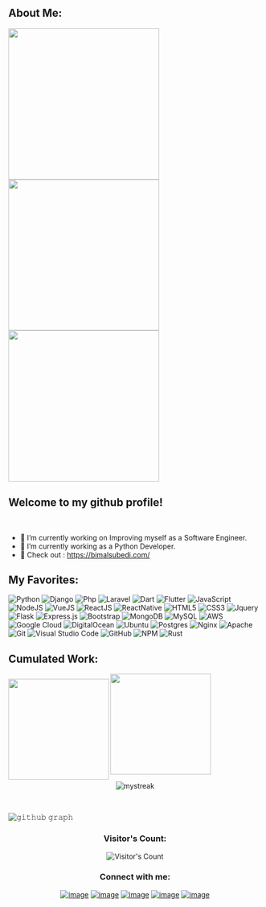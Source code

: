 ## About Me:
<img align="left" src="https://camo.githubusercontent.com/992babdffd8c74a1502de375fbdf7e4d54773242/68747470733a2f2f6d656469612e67697068792e636f6d2f6d656469612f53576f536b4e36447854737a71494b4571762f67697068792e676966" width="300"/>
<img src="https://img.shields.io/badge/-Bimal%20Subedi-black?style=social&logo=python" width="300" />
<img src="https://img.shields.io/badge/-Web%20Developer-black?style=flat&logo=" width="300" />

## Welcome to my github profile!
<br/>

- 🔭 I’m currently working on Improving myself as a Software Engineer.
- 🌱 I’m currently working as a Python Developer.
- 💬 Check out : https://bimalsubedi.com/

## My Favorites:
![Python](https://img.shields.io/badge/python-%233776AB.svg?style=for-the-badge&logo=python&logoColor=white)
![Django](https://img.shields.io/badge/django-%23092E20.svg?style=for-the-badge&logo=django&logoColor=white)
![Php](https://img.shields.io/badge/php-%23777BB4.svg?style=for-the-badge&logo=php&logoColor=white)
![Laravel](https://img.shields.io/badge/laravel-%23FF2D20.svg?style=for-the-badge&logo=laravel&logoColor=white)
![Dart](https://img.shields.io/badge/dart-%230175C2.svg?style=for-the-badge&logo=dart&logoColor=white)
![Flutter](https://img.shields.io/badge/Flutter%20-%2302569B.svg?style=for-the-badge&logo=flutter&logoColor=white) 
![JavaScript](https://img.shields.io/badge/javascript-%23323330.svg?style=for-the-badge&logo=javascript&logoColor=%23F7DF1E) 
![NodeJS](https://img.shields.io/badge/node.js-%2343853D.svg?style=for-the-badge&logo=node.js&logoColor=white) 
![VueJS](https://img.shields.io/badge/vuejs%20-%2335495e.svg?style=for-the-badge&logo=vue.js&logoColor=white) 
![ReactJS](https://img.shields.io/badge/react%20-%2320232a.svg?style=for-the-badge&logo=react&logoColor=white) 
![ReactNative](https://img.shields.io/badge/react_native%20-%2320232a?style=for-the-badge&logo=react&logoColor=white) 
![HTML5](https://img.shields.io/badge/html5-%23E34F26.svg?style=for-the-badge&logo=html5&logoColor=white) 
![CSS3](https://img.shields.io/badge/css3-%23E34F26.svg?style=for-the-badge&logo=css3&logoColor=white) 
![Jquery](https://img.shields.io/badge/jquery%20-%230769AD.svg?style=for-the-badge&logo=jquery&logoColor=white) 
![Flask](https://img.shields.io/badge/flask%20-%23000.svg?style=for-the-badge&logo=flask&logoColor=white)
![Express.js](https://img.shields.io/badge/express.js-%23404d59.svg?style=for-the-badge&logo=express&logoColor=%2361DAFB) 
![Bootstrap](https://img.shields.io/badge/bootstrap-%23563D7C.svg?style=for-the-badge&logo=bootstrap&logoColor=white) 
![MongoDB](https://img.shields.io/badge/MongoDB-%234ea94b.svg?style=for-the-badge&logo=mongodb&logoColor=white) 
![MySQL](https://img.shields.io/badge/mysql-%2300f.svg?style=for-the-badge&logo=mysql&logoColor=white) 
![AWS](https://img.shields.io/badge/AWS-%23FF9900.svg?style=for-the-badge&logo=amazon-aws&logoColor=white) 
![Google Cloud](https://img.shields.io/badge/GoogleCloud-%234285F4.svg?style=for-the-badge&logo=google-cloud&logoColor=white) 
![DigitalOcean](https://img.shields.io/badge/DigitalOcean-%230167ff.svg?style=for-the-badge&logo=digitalOcean&logoColor=white)
![Ubuntu](https://img.shields.io/badge/Ubuntu-E95420?style=for-the-badge&logo=ubuntu&logoColor=white)
![Postgres](https://img.shields.io/badge/postgres-%23316192.svg?style=for-the-badge&logo=postgresql&logoColor=white)
![Nginx](https://img.shields.io/badge/nginx-%23009639.svg?style=for-the-badge&logo=nginx&logoColor=white) 
![Apache](https://img.shields.io/badge/apache-%23D42029.svg?style=for-the-badge&logo=apache&logoColor=white) 
![Git](https://img.shields.io/badge/git-%23F05033.svg?style=for-the-badge&logo=git&logoColor=white) 
![Visual Studio Code](https://img.shields.io/badge/VisualStudioCode-0078d7.svg?style=for-the-badge&logo=visual-studio-code&logoColor=white) 
![GitHub](https://img.shields.io/badge/github-%23121011.svg?style=for-the-badge&logo=github&logoColor=white) 
![NPM](https://img.shields.io/badge/NPM-%23000000.svg?style=for-the-badge&logo=npm&logoColor=white) 
![Rust](https://img.shields.io/badge/rust-%23000000.svg?style=for-the-badge&logo=rust&logoColor=white) 

 ## Cumulated Work:
<img align="left" style="margin-top: 10px" src="https://github-readme-stats.vercel.app/api?username=subedibimal&theme=midnight-purple&count_private=true&show_icons=true" height=200>  
<img src="https://github-readme-stats.vercel.app/api/top-langs/?username=subedibimal&langs_count=3&theme=midnight-purple&show_icons=true&hide=html,css,glsl" height=200 width="auto">

<p align="center">
<img src="https://github-readme-streak-stats.herokuapp.com/?user=subedibimal&theme=tokyonight" alt="mystreak"/>
</p>
<br>
 

![𝚐𝚒𝚝𝚑𝚞𝚋 𝚐𝚛𝚊𝚙𝚑](https://activity-graph.herokuapp.com/graph?username=subedibimal&theme=react-dark&hide_border=true&area=true)
<br/>

<h3 align="center">Visitor's Count:</h3>
<div align="center">
  
 ![Visitor's Count](https://profile-counter.glitch.me/%7Bsubedibimal%7D/count.svg)
 
</div>

<h3 align="center">Connect with me:</h3>
<div align="center">
 
[![image](https://img.shields.io/badge/Facebook-3b5998?style=for-the-badge&logo=Facebook&logoColor=white)](https://www.facebook.com/bimalsubedi4/)
[![image](https://img.shields.io/badge/LinkedIn-0077B5?style=for-the-badge&logo=linkedin&logoColor=white)](https://www.linkedin.com/in/bimalsubedi/)
[![image](https://img.shields.io/badge/Instagram-E4405F?style=for-the-badge&logo=instagram&logoColor=white)](https://www.instagram.com/bimalsubedi_/)
[![image](https://img.shields.io/badge/Twitter-1DA1F2?style=for-the-badge&logo=twitter&logoColor=white)](https://twitter.com/bimalsubedi16)
[![image](https://img.shields.io/badge/Gmail-D14836?style=for-the-badge&logo=gmail&logoColor=white)](mailto:bimalsubedi04@gmail.com)
  
</div>
